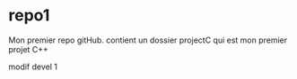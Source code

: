 # repo1
Mon premier repo gitHub.
contient un dossier projectC qui est mon premier projet C++

modif devel 1
